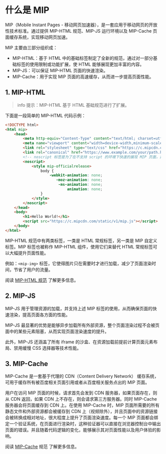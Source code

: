 # 什么是 MIP

MIP（Mobile Instant Pages - 移动网页加速器），是一套应用于移动网页的开放性技术标准。通过提供 MIP-HTML 规范、MIP-JS 运行环境以及 MIP-Cache 页面缓存系统，实现移动网页加速。

MIP 主要由三部分组织成：

- MIP-HTML：基于 HTML 中的基础标签制定了全新的规范，通过对一部分基础标签的使用限制或功能扩展，使 HTML 能够展现更加丰富的内容。
- MIP-JS：可以保证 MIP-HTML 页面的快速渲染。
- MIP-Cache：用于实现 MIP 页面的高速缓存，从而进一步提高页面性能。

## 1. MIP-HTML

> info
> 提示：MIP-HTML 基于 HTML 基础规范进行了扩展。

下面是一段简单的 MIP-HTML 代码示例：

```html
<!DOCTYPE html>
<html mip>
    <head>
        <meta http-equiv="Content-Type" content="text/html; charset=utf-8" />
        <meta name="viewport" content="width=device-width,minimum-scale=1,initial-scale=1">
        <link rel="stylesheet" type="text/css" href="https://c.mipcdn.com/static/v1/mip.css">
        <link rel="canonical" href="https://www.example.com/your/path.html">
        <!-- noscript 标签是为了在不支持 script 的环境下快速的展现 MIP 页面，推荐使用 -->
        <noscript>
            <style mip-officialrelease>
                body {
                    -webkit-animation: none;
                       -moz-animation: none;
                        -ms-animation: none;
                            animation: none;
                }
            </style>
        </noscript>
    </head>
    <body>
        <h1>Hello World!</h1>
        <script src="https://c.mipcdn.com/static/v1/mip.js"></script>
    </body>
</html>
```

MIP-HTML 规范中有两类标签，一类是 HTML 常规标签，另一类是 MIP 自定义标签。MIP 标签也被称作 MIP-HTML 组件，使用它们来替代 HTML 常规标签可以大幅提升页面性能。

例如：`<mip-img>` 标签，它使得图片只在需要时才进行加载，减少了页面渲染时间，节省了用户的流量。

阅读 [MIP-HTML 规范](./specs) 了解更多信息。

## 2. MIP-JS

MIP-JS 用于管理资源的加载，并支持上述 MIP 标签的使用，从而确保页面的快速渲染，提高页面各方面的性能。

MIP-JS 最显著的优势是能够异步加载所有外部资源，整个页面渲染过程不会被页面中的某些元素阻塞，从而实现页面渲染速度的提升。

此外，MIP-JS 还涵盖了所有 iframe 的沙盒、在资源加载前提前计算页面元素布局、禁用缓慢 CSS 选择器等技术性能。

## 3. MIP-Cache

MIP-Cache 是一套基于代理的 CDN（Content Delivery Network） 缓存系统，可用于缓存所有被百度相关页面引用或者从百度相关服务点出的 MIP 页面。

用户在访问 MIP 页面的时候，请求首先会发到 CDN 服务器，如果页面存在，则从 CDN 返回，如果 CDN 上不存在，则会请求第三方服务器。同时 MIP-Cache 服务器会将页面缓存到 CDN 上。在使用 MIP-Cache 时，MIP 页面所需要的所有静态文件和外部资源都会被缓存到 CDN 上（视频除外），并且页面中的资源链接会被转换成相对地址，很大程度上提升了页面渲染速度。每一个 MIP 页面都会绑定一个验证系统，在页面进行渲染时，这种验证器可以直接在浏览器控制台中输出页面的错误。并且随着代码逻辑的变化，能够展示其对页面性能以及用户体验的影响。

阅读 [MIP-Cache](./mip-cache) 规范 了解更多信息。
